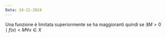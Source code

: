 ```yaml
---
Data: 24-11-2024
---
```

Una funzione è limitata superiormente se ha maggioranti quindi se $\exists M>0 \mid f(x) <M \forall x\in X$
